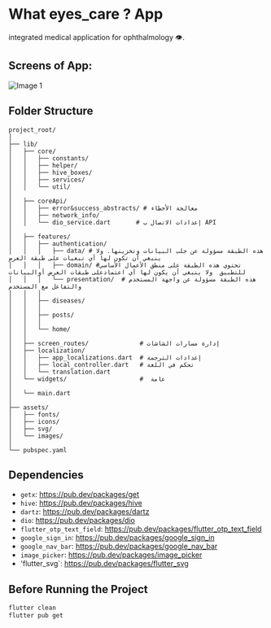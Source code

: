 # What eyes_care ? App 

 integrated medical application for ophthalmology 👁️.

 ## Screens of App:
<img src="https://github.com/Malek03/EyeCares-App/blob/8e613068513f757fc46d1910dfa885f3417e55b1/PartTwo/Devlop-Mobile/UI__UX/Screenshot%202024-03-23%20032050.png" alt="Image 1">

## Folder Structure

```
project_root/
│
├── lib/
│   ├── core/
│   │   ├── constants/          
│   │   ├── helper/             
│   │   ├── hive_boxes/         
│   │   ├── services/           
│   │   └── util/               
│
│   ├── coreApi/
│   │   ├── error&success_abstracts/ # معالجة الأخطاء
│   │   ├── network_info/    
│   │   └── dio_service.dart       # إعدادات الاتصال ب API
│
│   ├── features/
│   │   ├── authentication/
│   │   │   ├── data/ # هذه الطبقة مسؤولة عن جلب البيانات وتخزينها. ولا ينبغي أن تكون لها أي تبعيات على طبقة العرض
│   │   │   ├── domain/ #تحتوي هذه الطبقة على منطق الأعمال الأساسي للتطبيق  ولا ينبغي أن يكون لها أي اعتمادعلى طبقات العرض أوالبيانات
│   │   │   └── presentation/  # هذه الطبقة مسؤولة عن واجهة المستخدم والتفاعل مع المستخدم
│   │   │
│   │   ├── diseases/
│   │   │
│   │   ├── posts/
│   │   │
│   │   └── home/
│   │       
│   ├── screen_routes/              # إدارة مسارات الشاشات
│   ├── localization/
│   │   ├── app_localizations.dart  # إعدادات الترجمة
│   │   ├── local_controller.dart   # تحكم في اللغة
│   │   └── translation.dart
│   └── widgets/                    #  عامة
│
│   └── main.dart                 
│
├── assets/
│   ├── fonts/
│   ├── icons/
│   ├── svg/                        
│   └── images/                     
│
└── pubspec.yaml 
```
## Dependencies

- `getx`: <a target="_blank" href="https://pub.dev/packages/get">https://pub.dev/packages/get</a>
- `hive`: <a target="_blank" href="https://pub.dev/packages/hive">https://pub.dev/packages/hive</a>
- `dartz`: <a target="_blank" href="https://pub.dev/packages/dartz">https://pub.dev/packages/dartz</a>
- `dio`: <a target="_blank" href="https://pub.dev/packages/dio">https://pub.dev/packages/dio</a>
- `flutter_otp_text_field`: <a target="_blank" href="https://pub.dev/packages/flutter_otp_text_field">https://pub.dev/packages/flutter_otp_text_field</a>
- `google_sign_in`: <a target="_blank" href="https://pub.dev/packages/google_sign_in">https://pub.dev/packages/google_sign_in</a>
- `google_nav_bar`: <a target="_blank" href="https://pub.dev/packages/google_nav_bar">https://pub.dev/packages/google_nav_bar</a>
- `image_picker`: <a target="_blank" href="https://pub.dev/packages/image_picker">https://pub.dev/packages/image_picker</a>
- 'flutter_svg`: <a target="_blank" href="https://pub.dev/packages/flutter_svg">https://pub.dev/packages/flutter_svg</a>

## Before Running the Project
```bash
flutter clean
flutter pub get